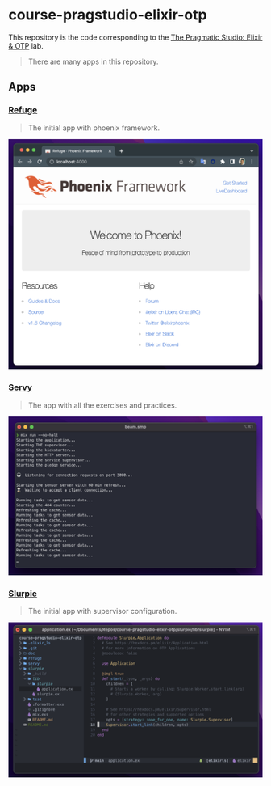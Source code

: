 # course-pragstudio-elixir-otp

This repository is the code corresponding to the [The Pragmatic Studio: Elixir & OTP](https://pragmaticstudio.com/courses/elixir) lab.

> There are many apps in this repository.

## Apps

### [Refuge](refuge/README.md)

> The initial app with phoenix framework.

![Refuge's Snapshot](doc/refuge-snapshot.png)

### [Servy](servy/README.md)

> The app with all the exercises and practices.

![Servy's Snapshot](doc/servy-snapshot.png)

### [Slurpie](slurpie/README.md)

> The initial app with supervisor configuration.

![Slurpie's Snapshot](doc/slurpie-snapshot.png)
